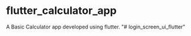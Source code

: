 # flutter_calculator_app
A Basic Calculator app developed using flutter.
"# login_screen_ui_flutter" 
